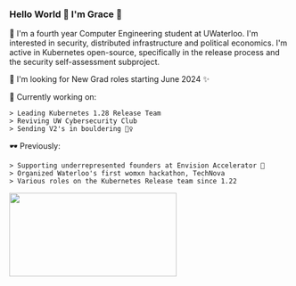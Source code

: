 ### Hello World 👋 I'm Grace 🧃

  🌱 I'm a fourth year Computer Engineering student at UWaterloo. I'm interested in security, distributed infrastructure and political economics. I'm active in Kubernetes open-source, specifically in the release process and the security self-assessment subproject.
  
  🌱 I'm looking for New Grad roles starting June 2024 ✨
  
  🔭 Currently working on:
  
    > Leading Kubernetes 1.28 Release Team
    > Reviving UW Cybersecurity Club
    > Sending V2's in bouldering 🧗‍♀️
   

  🕶 Previously:
  
    > Supporting underrepresented founders at Envision Accelerator 🍊
    > Organized Waterloo's first womxn hackathon, TechNova
    > Various roles on the Kubernetes Release team since 1.22
   
    
   <img src= "https://media.giphy.com/media/3oz8y07ua4tO49cr3G/giphy.gif" width="300" height="150"  />
